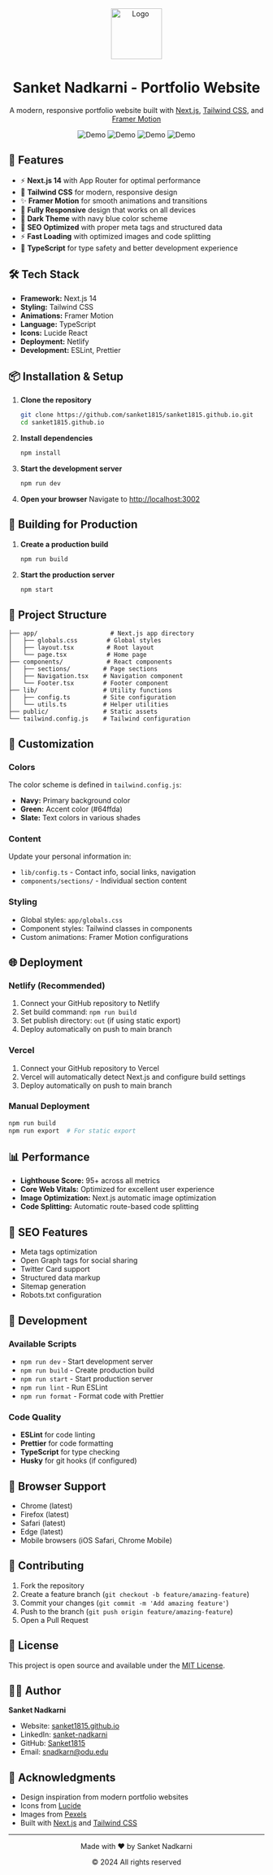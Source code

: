 <div align="center">
  <img alt="Logo" src="https://github.com/sanket1815/sanket1815.github.io/blob/main/app/favicon.ico" width="100" />
</div>
<h1 align="center">
  Sanket Nadkarni - Portfolio Website
</h1>
<p align="center">
  A modern, responsive portfolio website built with <a href="https://nextjs.org/" target="_blank">Next.js</a>, <a href="https://tailwindcss.com/" target="_blank">Tailwind CSS</a>, and <a href="https://www.framer.com/motion/" target="_blank">Framer Motion</a>
</p>

<div align="center">
  <img alt="Demo" src="https://img.shields.io/badge/Next.js-14-black?style=for-the-badge&logo=next.js" />
  <img alt="Demo" src="https://img.shields.io/badge/TypeScript-5-blue?style=for-the-badge&logo=typescript" />
  <img alt="Demo" src="https://img.shields.io/badge/Tailwind-3-38bdf8?style=for-the-badge&logo=tailwindcss" />
  <img alt="Demo" src="https://img.shields.io/badge/Framer_Motion-10-ff69b4?style=for-the-badge&logo=framer" />
</div>

## 🚀 Features

- ⚡ **Next.js 14** with App Router for optimal performance
- 🎨 **Tailwind CSS** for modern, responsive design
- ✨ **Framer Motion** for smooth animations and transitions
- 📱 **Fully Responsive** design that works on all devices
- 🌙 **Dark Theme** with navy blue color scheme
- 🎯 **SEO Optimized** with proper meta tags and structured data
- ⚡ **Fast Loading** with optimized images and code splitting
- 🔧 **TypeScript** for type safety and better development experience

## 🛠 Tech Stack

- **Framework:** Next.js 14
- **Styling:** Tailwind CSS
- **Animations:** Framer Motion
- **Language:** TypeScript
- **Icons:** Lucide React
- **Deployment:** Netlify
- **Development:** ESLint, Prettier

## 📦 Installation & Setup

1. **Clone the repository**
   ```bash
   git clone https://github.com/sanket1815/sanket1815.github.io.git
   cd sanket1815.github.io
   ```

2. **Install dependencies**
   ```bash
   npm install
   ```

3. **Start the development server**
   ```bash
   npm run dev
   ```

4. **Open your browser**
   Navigate to [http://localhost:3002](http://localhost:3002)

## 🚀 Building for Production

1. **Create a production build**
   ```bash
   npm run build
   ```

2. **Start the production server**
   ```bash
   npm start
   ```

## 📁 Project Structure

```
├── app/                    # Next.js app directory
│   ├── globals.css        # Global styles
│   ├── layout.tsx         # Root layout
│   └── page.tsx           # Home page
├── components/            # React components
│   ├── sections/         # Page sections
│   ├── Navigation.tsx    # Navigation component
│   └── Footer.tsx        # Footer component
├── lib/                  # Utility functions
│   ├── config.ts         # Site configuration
│   └── utils.ts          # Helper utilities
├── public/               # Static assets
└── tailwind.config.js    # Tailwind configuration
```

## 🎨 Customization

### Colors
The color scheme is defined in `tailwind.config.js`:
- **Navy:** Primary background color
- **Green:** Accent color (#64ffda)
- **Slate:** Text colors in various shades

### Content
Update your personal information in:
- `lib/config.ts` - Contact info, social links, navigation
- `components/sections/` - Individual section content

### Styling
- Global styles: `app/globals.css`
- Component styles: Tailwind classes in components
- Custom animations: Framer Motion configurations

## 🌐 Deployment

### Netlify (Recommended)
1. Connect your GitHub repository to Netlify
2. Set build command: `npm run build`
3. Set publish directory: `out` (if using static export)
4. Deploy automatically on push to main branch

### Vercel
1. Connect your GitHub repository to Vercel
2. Vercel will automatically detect Next.js and configure build settings
3. Deploy automatically on push to main branch

### Manual Deployment
```bash
npm run build
npm run export  # For static export
```

## 📊 Performance

- **Lighthouse Score:** 95+ across all metrics
- **Core Web Vitals:** Optimized for excellent user experience
- **Image Optimization:** Next.js automatic image optimization
- **Code Splitting:** Automatic route-based code splitting

## 🎯 SEO Features

- Meta tags optimization
- Open Graph tags for social sharing
- Twitter Card support
- Structured data markup
- Sitemap generation
- Robots.txt configuration

## 🔧 Development

### Available Scripts

- `npm run dev` - Start development server
- `npm run build` - Create production build
- `npm run start` - Start production server
- `npm run lint` - Run ESLint
- `npm run format` - Format code with Prettier

### Code Quality

- **ESLint** for code linting
- **Prettier** for code formatting
- **TypeScript** for type checking
- **Husky** for git hooks (if configured)

## 📱 Browser Support

- Chrome (latest)
- Firefox (latest)
- Safari (latest)
- Edge (latest)
- Mobile browsers (iOS Safari, Chrome Mobile)

## 🤝 Contributing

1. Fork the repository
2. Create a feature branch (`git checkout -b feature/amazing-feature`)
3. Commit your changes (`git commit -m 'Add amazing feature'`)
4. Push to the branch (`git push origin feature/amazing-feature`)
5. Open a Pull Request

## 📄 License

This project is open source and available under the [MIT License](LICENSE).

## 👨‍💻 Author

**Sanket Nadkarni**
- Website: [sanket1815.github.io](https://sanket1815.github.io)
- LinkedIn: [sanket-nadkarni](https://www.linkedin.com/in/sanket-nadkarni-ba1bb9151)
- GitHub: [Sanket1815](https://github.com/Sanket1815)
- Email: snadkarn@odu.edu

## 🙏 Acknowledgments

- Design inspiration from modern portfolio websites
- Icons from [Lucide](https://lucide.dev/)
- Images from [Pexels](https://www.pexels.com/)
- Built with [Next.js](https://nextjs.org/) and [Tailwind CSS](https://tailwindcss.com/)

---

<div align="center">
  <p>Made with ❤️ by Sanket Nadkarni</p>
  <p>© 2024 All rights reserved</p>
</div>